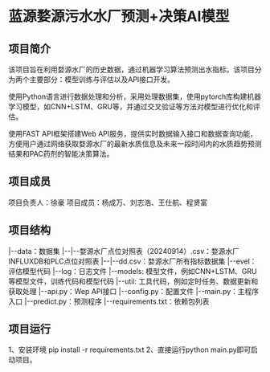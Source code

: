 # 蓝源婺源污水水厂预测+决策AI模型
## 项目简介
该项目旨在利用婺源水厂的历史数据，通过机器学习算法预测出水指标。该项目分为两个主要部分：模型训练与评估以及API接口开发。

使用Python语言进行数据处理和分析，采用处理数据集，使用pytorch库构建机器学习模型，如CNN+LSTM、GRU等，并通过交叉验证等方法对模型进行优化和评估。

使用FAST API框架搭建Web API服务，提供实时数据输入接口和数据查询功能，方便用户通过网络获取婺源水厂的最新水质信息及未来一段时间内的水质趋势预测结果和PAC药剂的智能决策算法。
## 项目成员
项目负责人：徐豪
项目成员：杨成万、刘志浩、王仕航、程贤富
## 项目结构
|--data：数据集
|--|--婺源水厂点位对照表（20240914）.csv：婺源水厂INFLUXDB和PLC点位对照表
|--|--dd.csv：婺源水厂所有指标数据集
|--evel：评估模型代码
|--log：日志文件
|--models: 模型文件，例如CNN+LSTM、GRU等模型文件，训练代码和模型代码
|--util: 工具代码，例如定时任务、数据更新和获取处理
|--api.py：Wep API接口
|--config.py：配置文件
|--main.py：主程序入口
|--predict.py：预测程序
|--requirements.txt：依赖包列表

## 项目运行
1、安装环境 pip install -r requirements.txt
2、直接运行python main.py即可启动项目。